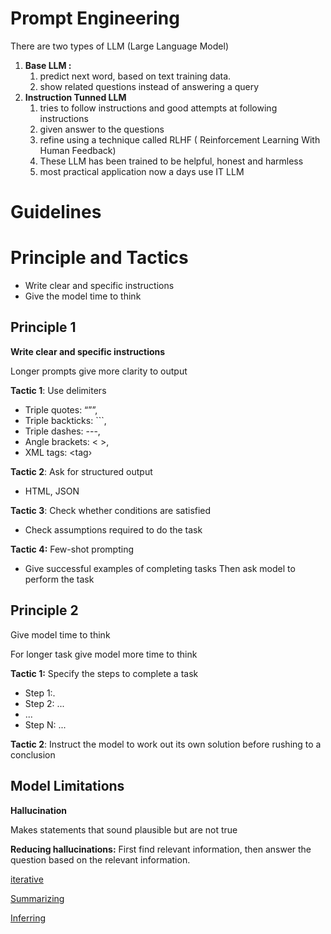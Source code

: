 # Prompt Engineering

There are two types of LLM (Large Language Model)

1. **Base LLM :**
    1. predict next word, based on text training data. 
    2. show related questions instead of answering a query
2. **Instruction Tunned LLM**
    1. tries to follow instructions and good attempts at following instructions
    2. given answer to the questions
    3. refine using a technique called RLHF ( Reinforcement Learning With Human Feedback)
    4. These LLM has been trained to be helpful, honest and harmless
    5. most practical application now a days use IT LLM

# Guidelines

# Principle and Tactics

- Write clear and specific instructions
- Give the model time to think

## Principle 1

**Write clear and specific instructions**

Longer prompts give more clarity to output

**Tactic 1**: Use delimiters

- Triple quotes: “””,
- Triple backticks: ```,
- Triple dashes: ---,
- Angle brackets: < >,
- XML tags: <tag› </tag>

**Tactic 2**: Ask for structured output

- HTML, JSON

**Tactic 3**: Check whether conditions are satisfied

- Check assumptions required to do the task

**Tactic 4:** Few-shot prompting

- Give successful examples of completing tasks
Then ask model to perform the task

## Principle 2

Give model time to think

For longer task give model more time to think

**Tactic 1:** Specify the steps to complete a task

- Step 1:.
- Step 2: ...
- ...
- Step N: ...

**Tactic 2**: Instruct the model to work out its own solution before rushing to a conclusion

## Model Limitations

**Hallucination**

Makes statements that sound plausible but are not true

**Reducing hallucinations:**
First find relevant information, then answer the question based on the relevant information.

[iterative](https://www.notion.so/iterative-01121bda29ee47e48519abd563c4d985?pvs=21)

[Summarizing](https://www.notion.so/Summarizing-04b64bcbe83841d99780672e5ae3aa55?pvs=21)

[Inferring](https://www.notion.so/Inferring-23db2a7488f84192a474abca07916675?pvs=21)